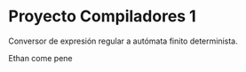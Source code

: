 Proyecto Compiladores 1
=======================

Conversor de expresión regular a autómata finito determinista.

Ethan come pene
